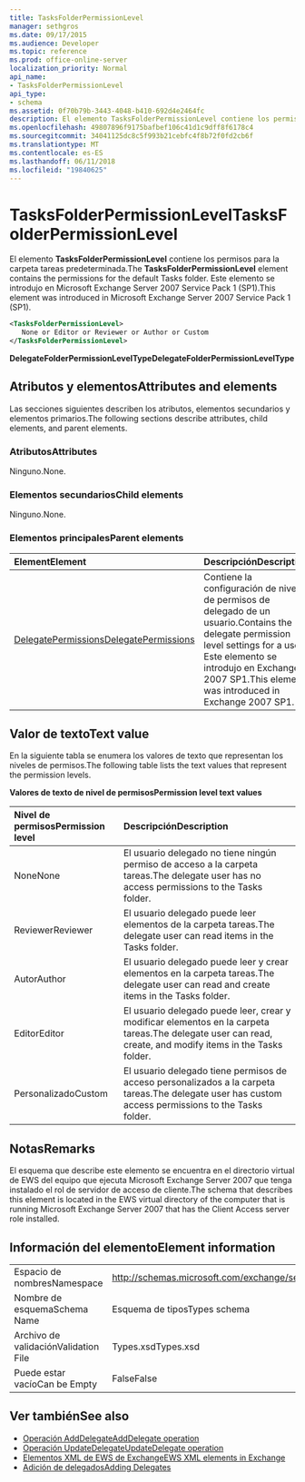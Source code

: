 ```yaml
---
title: TasksFolderPermissionLevel
manager: sethgros
ms.date: 09/17/2015
ms.audience: Developer
ms.topic: reference
ms.prod: office-online-server
localization_priority: Normal
api_name:
- TasksFolderPermissionLevel
api_type:
- schema
ms.assetid: 0f70b79b-3443-4048-b410-692d4e2464fc
description: El elemento TasksFolderPermissionLevel contiene los permisos para la carpeta tareas predeterminada. Este elemento se introdujo en Microsoft Exchange Server 2007 Service Pack 1 (SP1).
ms.openlocfilehash: 49807896f9175bafbef106c41d1c9dff8f6178c4
ms.sourcegitcommit: 34041125dc8c5f993b21cebfc4f8b72f0fd2cb6f
ms.translationtype: MT
ms.contentlocale: es-ES
ms.lasthandoff: 06/11/2018
ms.locfileid: "19840625"
---
```

# <a name="tasksfolderpermissionlevel"></a><span data-ttu-id="79cd8-104">TasksFolderPermissionLevel</span><span class="sxs-lookup"><span data-stu-id="79cd8-104">TasksFolderPermissionLevel</span></span>

<span data-ttu-id="79cd8-105">El elemento **TasksFolderPermissionLevel** contiene los permisos para la carpeta tareas predeterminada.</span><span class="sxs-lookup"><span data-stu-id="79cd8-105">The **TasksFolderPermissionLevel** element contains the permissions for the default Tasks folder.</span></span> <span data-ttu-id="79cd8-106">Este elemento se introdujo en Microsoft Exchange Server 2007 Service Pack 1 (SP1).</span><span class="sxs-lookup"><span data-stu-id="79cd8-106">This element was introduced in Microsoft Exchange Server 2007 Service Pack 1 (SP1).</span></span> 
  
```xml
<TasksFolderPermissionLevel>
   None or Editor or Reviewer or Author or Custom
</TasksFolderPermissionLevel>
```

<span data-ttu-id="79cd8-107">**DelegateFolderPermissionLevelType**</span><span class="sxs-lookup"><span data-stu-id="79cd8-107">**DelegateFolderPermissionLevelType**</span></span>

## <a name="attributes-and-elements"></a><span data-ttu-id="79cd8-108">Atributos y elementos</span><span class="sxs-lookup"><span data-stu-id="79cd8-108">Attributes and elements</span></span>

<span data-ttu-id="79cd8-109">Las secciones siguientes describen los atributos, elementos secundarios y elementos primarios.</span><span class="sxs-lookup"><span data-stu-id="79cd8-109">The following sections describe attributes, child elements, and parent elements.</span></span>
  
### <a name="attributes"></a><span data-ttu-id="79cd8-110">Atributos</span><span class="sxs-lookup"><span data-stu-id="79cd8-110">Attributes</span></span>

<span data-ttu-id="79cd8-111">Ninguno.</span><span class="sxs-lookup"><span data-stu-id="79cd8-111">None.</span></span>
  
### <a name="child-elements"></a><span data-ttu-id="79cd8-112">Elementos secundarios</span><span class="sxs-lookup"><span data-stu-id="79cd8-112">Child elements</span></span>

<span data-ttu-id="79cd8-113">Ninguno.</span><span class="sxs-lookup"><span data-stu-id="79cd8-113">None.</span></span>
  
### <a name="parent-elements"></a><span data-ttu-id="79cd8-114">Elementos principales</span><span class="sxs-lookup"><span data-stu-id="79cd8-114">Parent elements</span></span>

|<span data-ttu-id="79cd8-115">**Element**</span><span class="sxs-lookup"><span data-stu-id="79cd8-115">**Element**</span></span>|<span data-ttu-id="79cd8-116">**Descripción**</span><span class="sxs-lookup"><span data-stu-id="79cd8-116">**Description**</span></span>|
|:-----|:-----|
|[<span data-ttu-id="79cd8-117">DelegatePermissions</span><span class="sxs-lookup"><span data-stu-id="79cd8-117">DelegatePermissions</span></span>](delegatepermissions.md) <br/> |<span data-ttu-id="79cd8-118">Contiene la configuración de nivel de permisos de delegado de un usuario.</span><span class="sxs-lookup"><span data-stu-id="79cd8-118">Contains the delegate permission level settings for a user.</span></span> <span data-ttu-id="79cd8-119">Este elemento se introdujo en Exchange 2007 SP1.</span><span class="sxs-lookup"><span data-stu-id="79cd8-119">This element was introduced in Exchange 2007 SP1.</span></span>  <br/> |
   
## <a name="text-value"></a><span data-ttu-id="79cd8-120">Valor de texto</span><span class="sxs-lookup"><span data-stu-id="79cd8-120">Text value</span></span>

<span data-ttu-id="79cd8-121">En la siguiente tabla se enumera los valores de texto que representan los niveles de permisos.</span><span class="sxs-lookup"><span data-stu-id="79cd8-121">The following table lists the text values that represent the permission levels.</span></span>
  
<span data-ttu-id="79cd8-122">**Valores de texto de nivel de permisos**</span><span class="sxs-lookup"><span data-stu-id="79cd8-122">**Permission level text values**</span></span>

|<span data-ttu-id="79cd8-123">**Nivel de permisos**</span><span class="sxs-lookup"><span data-stu-id="79cd8-123">**Permission level**</span></span>|<span data-ttu-id="79cd8-124">**Descripción**</span><span class="sxs-lookup"><span data-stu-id="79cd8-124">**Description**</span></span>|
|:-----|:-----|
|<span data-ttu-id="79cd8-125">None</span><span class="sxs-lookup"><span data-stu-id="79cd8-125">None</span></span>  <br/> |<span data-ttu-id="79cd8-126">El usuario delegado no tiene ningún permiso de acceso a la carpeta tareas.</span><span class="sxs-lookup"><span data-stu-id="79cd8-126">The delegate user has no access permissions to the Tasks folder.</span></span>  <br/> |
|<span data-ttu-id="79cd8-127">Reviewer</span><span class="sxs-lookup"><span data-stu-id="79cd8-127">Reviewer</span></span>  <br/> |<span data-ttu-id="79cd8-128">El usuario delegado puede leer elementos de la carpeta tareas.</span><span class="sxs-lookup"><span data-stu-id="79cd8-128">The delegate user can read items in the Tasks folder.</span></span>  <br/> |
|<span data-ttu-id="79cd8-129">Autor</span><span class="sxs-lookup"><span data-stu-id="79cd8-129">Author</span></span>  <br/> |<span data-ttu-id="79cd8-130">El usuario delegado puede leer y crear elementos en la carpeta tareas.</span><span class="sxs-lookup"><span data-stu-id="79cd8-130">The delegate user can read and create items in the Tasks folder.</span></span>  <br/> |
|<span data-ttu-id="79cd8-131">Editor</span><span class="sxs-lookup"><span data-stu-id="79cd8-131">Editor</span></span>  <br/> |<span data-ttu-id="79cd8-132">El usuario delegado puede leer, crear y modificar elementos en la carpeta tareas.</span><span class="sxs-lookup"><span data-stu-id="79cd8-132">The delegate user can read, create, and modify items in the Tasks folder.</span></span>  <br/> |
|<span data-ttu-id="79cd8-133">Personalizado</span><span class="sxs-lookup"><span data-stu-id="79cd8-133">Custom</span></span>  <br/> |<span data-ttu-id="79cd8-134">El usuario delegado tiene permisos de acceso personalizados a la carpeta tareas.</span><span class="sxs-lookup"><span data-stu-id="79cd8-134">The delegate user has custom access permissions to the Tasks folder.</span></span>  <br/> |
   
## <a name="remarks"></a><span data-ttu-id="79cd8-135">Notas</span><span class="sxs-lookup"><span data-stu-id="79cd8-135">Remarks</span></span>

<span data-ttu-id="79cd8-136">El esquema que describe este elemento se encuentra en el directorio virtual de EWS del equipo que ejecuta Microsoft Exchange Server 2007 que tenga instalado el rol de servidor de acceso de cliente.</span><span class="sxs-lookup"><span data-stu-id="79cd8-136">The schema that describes this element is located in the EWS virtual directory of the computer that is running Microsoft Exchange Server 2007 that has the Client Access server role installed.</span></span>
  
## <a name="element-information"></a><span data-ttu-id="79cd8-137">Información del elemento</span><span class="sxs-lookup"><span data-stu-id="79cd8-137">Element information</span></span>

|||
|:-----|:-----|
|<span data-ttu-id="79cd8-138">Espacio de nombres</span><span class="sxs-lookup"><span data-stu-id="79cd8-138">Namespace</span></span>  <br/> |http://schemas.microsoft.com/exchange/services/2006/types  <br/> |
|<span data-ttu-id="79cd8-139">Nombre de esquema</span><span class="sxs-lookup"><span data-stu-id="79cd8-139">Schema Name</span></span>  <br/> |<span data-ttu-id="79cd8-140">Esquema de tipos</span><span class="sxs-lookup"><span data-stu-id="79cd8-140">Types schema</span></span>  <br/> |
|<span data-ttu-id="79cd8-141">Archivo de validación</span><span class="sxs-lookup"><span data-stu-id="79cd8-141">Validation File</span></span>  <br/> |<span data-ttu-id="79cd8-142">Types.xsd</span><span class="sxs-lookup"><span data-stu-id="79cd8-142">Types.xsd</span></span>  <br/> |
|<span data-ttu-id="79cd8-143">Puede estar vacío</span><span class="sxs-lookup"><span data-stu-id="79cd8-143">Can be Empty</span></span>  <br/> |<span data-ttu-id="79cd8-144">False</span><span class="sxs-lookup"><span data-stu-id="79cd8-144">False</span></span>  <br/> |
   
## <a name="see-also"></a><span data-ttu-id="79cd8-145">Ver también</span><span class="sxs-lookup"><span data-stu-id="79cd8-145">See also</span></span>

- [<span data-ttu-id="79cd8-146">Operación AddDelegate</span><span class="sxs-lookup"><span data-stu-id="79cd8-146">AddDelegate operation</span></span>](adddelegate-operation.md)
- [<span data-ttu-id="79cd8-147">Operación UpdateDelegate</span><span class="sxs-lookup"><span data-stu-id="79cd8-147">UpdateDelegate operation</span></span>](updatedelegate-operation.md)
- [<span data-ttu-id="79cd8-148">Elementos XML de EWS de Exchange</span><span class="sxs-lookup"><span data-stu-id="79cd8-148">EWS XML elements in Exchange</span></span>](ews-xml-elements-in-exchange.md)
- [<span data-ttu-id="79cd8-149">Adición de delegados</span><span class="sxs-lookup"><span data-stu-id="79cd8-149">Adding Delegates</span></span>](http://msdn.microsoft.com/library/3a744150-66a3-4a13-9433-793603ba5038%28Office.15%29.aspx)

